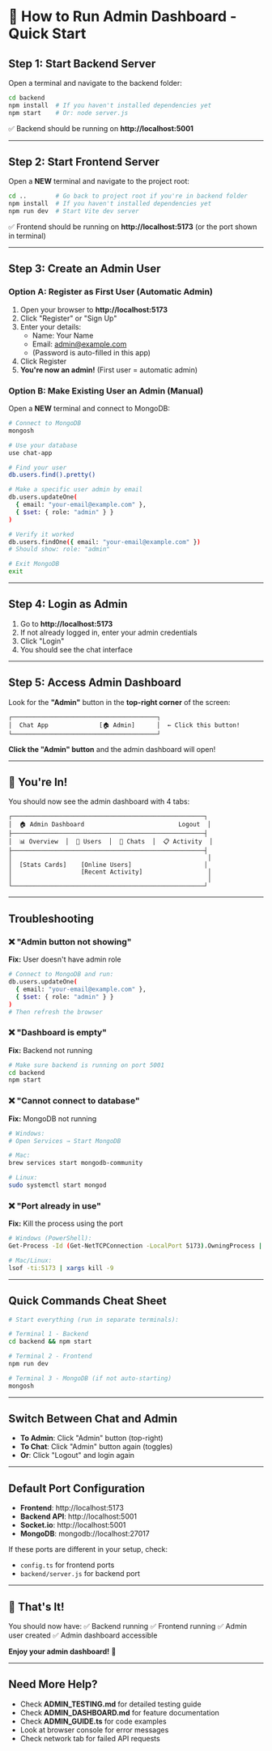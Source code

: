 # 🚀 How to Run Admin Dashboard - Quick Start

## Step 1: Start Backend Server

Open a terminal and navigate to the backend folder:

```bash
cd backend
npm install  # If you haven't installed dependencies yet
npm start    # Or: node server.js
```

✅ Backend should be running on **http://localhost:5001**

---

## Step 2: Start Frontend Server

Open a **NEW** terminal and navigate to the project root:

```bash
cd ..        # Go back to project root if you're in backend folder
npm install  # If you haven't installed dependencies yet
npm run dev  # Start Vite dev server
```

✅ Frontend should be running on **http://localhost:5173** (or the port shown in terminal)

---

## Step 3: Create an Admin User

### Option A: Register as First User (Automatic Admin)
1. Open your browser to **http://localhost:5173**
2. Click "Register" or "Sign Up"
3. Enter your details:
   - Name: Your Name
   - Email: admin@example.com
   - (Password is auto-filled in this app)
4. Click Register
5. **You're now an admin!** (First user = automatic admin)

### Option B: Make Existing User an Admin (Manual)

Open a **NEW** terminal and connect to MongoDB:

```bash
# Connect to MongoDB
mongosh

# Use your database
use chat-app

# Find your user
db.users.find().pretty()

# Make a specific user admin by email
db.users.updateOne(
  { email: "your-email@example.com" },
  { $set: { role: "admin" } }
)

# Verify it worked
db.users.findOne({ email: "your-email@example.com" })
# Should show: role: "admin"

# Exit MongoDB
exit
```

---

## Step 4: Login as Admin

1. Go to **http://localhost:5173**
2. If not already logged in, enter your admin credentials
3. Click "Login"
4. You should see the chat interface

---

## Step 5: Access Admin Dashboard

Look for the **"Admin"** button in the **top-right corner** of the screen:

```
┌────────────────────────────────────────┐
│  Chat App              [🏠 Admin]      │  ← Click this button!
└────────────────────────────────────────┘
```

**Click the "Admin" button** and the admin dashboard will open!

---

## 🎉 You're In!

You should now see the admin dashboard with 4 tabs:

```
┌─────────────────────────────────────────────────────┐
│  🏠 Admin Dashboard                          Logout  │
├─────────────────────────────────────────────────────┤
│  📊 Overview  │  👥 Users  │  💬 Chats  │  📋 Activity  │
├─────────────────────────────────────────────────────┤
│                                                      │
│  [Stats Cards]    [Online Users]                    │
│                   [Recent Activity]                  │
│                                                      │
└─────────────────────────────────────────────────────┘
```

---

## Troubleshooting

### ❌ "Admin button not showing"
**Fix:** User doesn't have admin role
```bash
# Connect to MongoDB and run:
db.users.updateOne(
  { email: "your-email@example.com" },
  { $set: { role: "admin" } }
)
# Then refresh the browser
```

### ❌ "Dashboard is empty"
**Fix:** Backend not running
```bash
# Make sure backend is running on port 5001
cd backend
npm start
```

### ❌ "Cannot connect to database"
**Fix:** MongoDB not running
```bash
# Windows:
# Open Services → Start MongoDB

# Mac:
brew services start mongodb-community

# Linux:
sudo systemctl start mongod
```

### ❌ "Port already in use"
**Fix:** Kill the process using the port
```bash
# Windows (PowerShell):
Get-Process -Id (Get-NetTCPConnection -LocalPort 5173).OwningProcess | Stop-Process

# Mac/Linux:
lsof -ti:5173 | xargs kill -9
```

---

## Quick Commands Cheat Sheet

```bash
# Start everything (run in separate terminals):

# Terminal 1 - Backend
cd backend && npm start

# Terminal 2 - Frontend  
npm run dev

# Terminal 3 - MongoDB (if not auto-starting)
mongosh
```

---

## Switch Between Chat and Admin

- **To Admin**: Click "Admin" button (top-right)
- **To Chat**: Click "Admin" button again (toggles)
- **Or**: Click "Logout" and login again

---

## Default Port Configuration

- **Frontend**: http://localhost:5173
- **Backend API**: http://localhost:5001
- **Socket.io**: http://localhost:5001
- **MongoDB**: mongodb://localhost:27017

If these ports are different in your setup, check:
- `config.ts` for frontend ports
- `backend/server.js` for backend port

---

## 🎊 That's It!

You should now have:
✅ Backend running
✅ Frontend running
✅ Admin user created
✅ Admin dashboard accessible

**Enjoy your admin dashboard!** 🚀

---

## Need More Help?

- Check **ADMIN_TESTING.md** for detailed testing guide
- Check **ADMIN_DASHBOARD.md** for feature documentation
- Check **ADMIN_GUIDE.ts** for code examples
- Look at browser console for error messages
- Check network tab for failed API requests
